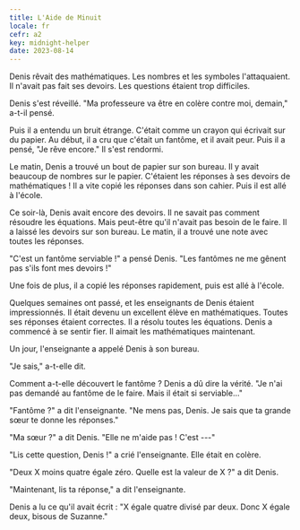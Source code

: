 ```yaml
---
title: L'Aide de Minuit
locale: fr
cefr: a2
key: midnight-helper
date: 2023-08-14
---
```


Denis rêvait des mathématiques. Les nombres et les symboles l'attaquaient. Il n'avait pas fait ses devoirs. Les questions étaient trop difficiles.

Denis s'est réveillé. "Ma professeure va être en colère contre moi, demain," a-t-il pensé.

Puis il a entendu un bruit étrange. C'était comme un crayon qui écrivait sur du papier. Au début, il a cru que c'était un fantôme, et il avait peur. Puis il a pensé, "Je rêve encore." Il s'est rendormi.

Le matin, Denis a trouvé un bout de papier sur son bureau. Il y avait beaucoup de nombres sur le papier. C'étaient les réponses à ses devoirs de mathématiques ! Il a vite copié les réponses dans son cahier. Puis il est allé à l'école.

Ce soir-là, Denis avait encore des devoirs. Il ne savait pas comment résoudre les équations. Mais peut-être qu'il n'avait pas besoin de le faire. Il a laissé les devoirs sur son bureau. Le matin, il a trouvé une note avec toutes les réponses.

"C'est un fantôme serviable !" a pensé Denis. "Les fantômes ne me gênent pas s'ils font mes devoirs !"

Une fois de plus, il a copié les réponses rapidement, puis est allé à l'école.

Quelques semaines ont passé, et les enseignants de Denis étaient impressionnés. Il était devenu un excellent élève en mathématiques. Toutes ses réponses étaient correctes. Il a résolu toutes les équations. Denis a commencé à se sentir fier. Il aimait les mathématiques maintenant.

Un jour, l'enseignante a appelé Denis à son bureau.

"Je sais," a-t-elle dit.

Comment a-t-elle découvert le fantôme ? Denis a dû dire la vérité. "Je n'ai pas demandé au fantôme de le faire. Mais il était si serviable..."

"Fantôme ?" a dit l'enseignante. "Ne mens pas, Denis. Je sais que ta grande sœur te donne les réponses."

"Ma sœur ?" a dit Denis. "Elle ne m'aide pas ! C'est ---"

"Lis cette question, Denis !" a crié l'enseignante. Elle était en colère.

"Deux X moins quatre égale zéro. Quelle est la valeur de X ?" a dit Denis.

"Maintenant, lis ta réponse," a dit l'enseignante.

Denis a lu ce qu'il avait écrit : "X égale quatre divisé par deux. Donc X égale deux, bisous de Suzanne."